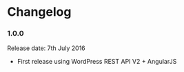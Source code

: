 # Changelog

### 1.0.0
Release date: 7th July 2016 

* First release using WordPress REST API V2 + AngularJS
